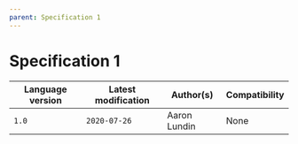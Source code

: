 ```yaml
---
parent: Specification 1
---
```


# Specification 1

| Language version | Latest modification | Author(s)    | Compatibility |
| ---------------- | ------------------- | ------------ | ------------- |
| `1.0`            | `2020-07-26`        | Aaron Lundin | None          |
